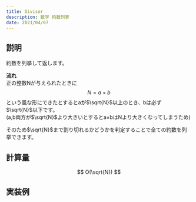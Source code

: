 ```yaml
---
title: Divisor
description: 数学 約数列挙
date: 2021/04/07
---
```


## 説明
約数を列挙して返します。

**流れ**  
正の整数Nが与えられたときに
$$
N=a \times b
$$
という風な形にできたとするとaが$\sqrt{N}$以上のとき、bは必ず$\sqrt{N}$以下です。  
(a,b両方が$\sqrt{N}$より大きいとするとa$\times$bはNより大きくなってしまうため)

そのため$\sqrt{N}$まで割り切れるかどうかを判定することで全ての約数を列挙できます。

## 計算量
$$
O(\sqrt{N})
$$

## 実装例

```cpp import=/assets/Library/math/divisor.cpp
```
